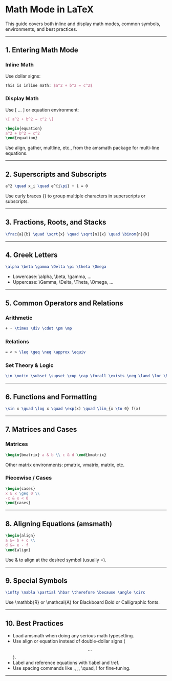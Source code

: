 # Math Mode in LaTeX

This guide covers both inline and display math modes, common symbols, environments, and best practices.

---

## 1. Entering Math Mode

### Inline Math

Use dollar signs:

```latex
This is inline math: $a^2 + b^2 = c^2$
```

### Display Math

Use \[ ... \] or equation environment:

```latex
\[ a^2 + b^2 = c^2 \]

\begin{equation}
a^2 + b^2 = c^2
\end{equation}
```

Use align, gather, multline, etc., from the amsmath package for multi-line equations.

---

## 2. Superscripts and Subscripts

```latex
a^2 \quad x_i \quad e^{i\pi} + 1 = 0
```

Use curly braces {} to group multiple characters in superscripts or subscripts.

---

## 3. Fractions, Roots, and Stacks

```latex
\frac{a}{b} \quad \sqrt{x} \quad \sqrt[n]{x} \quad \binom{n}{k}
```

---

## 4. Greek Letters

```latex
\alpha \beta \gamma \Delta \pi \theta \Omega
```

- Lowercase: \alpha, \beta, \gamma, …
- Uppercase: \Gamma, \Delta, \Theta, \Omega, …

---

## 5. Common Operators and Relations

### Arithmetic

```latex
+ - \times \div \cdot \pm \mp
```

### Relations

```latex
= < > \leq \geq \neq \approx \equiv
```

### Set Theory & Logic

```latex
\in \notin \subset \supset \cup \cap \forall \exists \neg \land \lor \Rightarrow \Leftrightarrow
```

---

## 6. Functions and Formatting

```latex
\sin x \quad \log x \quad \exp(x) \quad \lim_{x \to 0} f(x)
```

---

## 7. Matrices and Cases

### Matrices

```latex
\begin{bmatrix} a & b \\ c & d \end{bmatrix}
```

Other matrix environments: pmatrix, vmatrix, matrix, etc.

### Piecewise / Cases

```latex
\begin{cases}
x & x \geq 0 \\
-x & x < 0
\end{cases}
```

---

## 8. Aligning Equations (amsmath)

```latex
\begin{align}
a &= b + c \\
d &= e - f
\end{align}
```

Use & to align at the desired symbol (usually =).

---

## 9. Special Symbols

```latex
\infty \nabla \partial \hbar \therefore \because \angle \circ
```

Use \mathbb{R} or \mathcal{A} for Blackboard Bold or Calligraphic fonts.

---

## 10. Best Practices
- Load amsmath when doing any serious math typesetting.
- Use align or equation instead of double-dollar signs ($$...$$).
- Label and reference equations with \label and \ref.
- Use spacing commands like \,, \;, \quad, \! for fine-tuning.

---
